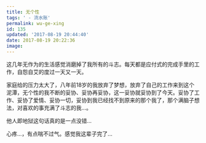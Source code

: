 ```yaml
---
title: 无个性
tags: ' - 流水账'
permalink: wu-ge-xing
id: 135
updated: '2017-08-19 20:44:40'
date: 2017-08-19 20:22:36
image:
---
```


这几年无作为的生活感觉消磨掉了我所有的斗志。每天都是应付式的完成手里的工作，自怨自艾的度过一天又一天。

家庭给的压力太大了，八年前18岁的我放弃了梦想，放弃了自己的工作来到这个泥潭，无个性的我不断的妥协、妥协再妥协，这一妥协就妥协到了今天。妥协了工作、妥协了爱情、妥协一切，妥协到我已经找不到原来的那个我了，那个满脑子想法，对喜欢的事充满了斗志的我...。

他人即地狱这句话真的是一点没错...

心疼...，有点喘不过气。感觉我这辈子完了...


